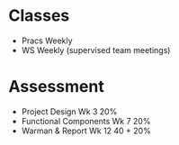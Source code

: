 # Classes
- Pracs Weekly
- WS Weekly (supervised team meetings)


# Assessment
- Project Design Wk 3 20%
- Functional Components Wk 7 20%
- Warman & Report Wk 12 40 + 20%

